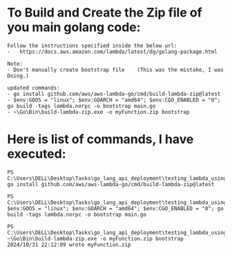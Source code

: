 # To Build and Create the Zip file of you main golang code:
    Follow the instructions specified inside the below url:
    -   https://docs.aws.amazon.com/lambda/latest/dg/golang-package.html

    Note: 
    - Don't manually create bootstrap file    (This was the mistake, I was Doing.)

    updated commands:
    - go install github.com/aws/aws-lambda-go/cmd/build-lambda-zip@latest
    - $env:GOOS = "linux"; $env:GOARCH = "amd64"; $env:CGO_ENABLED = "0"; go build -tags lambda.norpc -o bootstrap main.go
    - ~\Go\Bin\build-lambda-zip.exe -o myFunction.zip bootstrap



# Here is list of commands, I have executed:
    PS C:\Users\DELL\Desktop\Tasks\go_lang_api_deployment\testing_lambda_using_zip> go install github.com/aws/aws-lambda-go/cmd/build-lambda-zip@latest

    PS C:\Users\DELL\Desktop\Tasks\go_lang_api_deployment\testing_lambda_using_zip> $env:GOOS = "linux"; $env:GOARCH = "amd64"; $env:CGO_ENABLED = "0"; go build -tags lambda.norpc -o bootstrap main.go

    PS C:\Users\DELL\Desktop\Tasks\go_lang_api_deployment\testing_lambda_using_zip> ~\Go\Bin\build-lambda-zip.exe -o myFunction.zip bootstrap
    2024/10/31 22:12:09 wrote myFunction.zip





